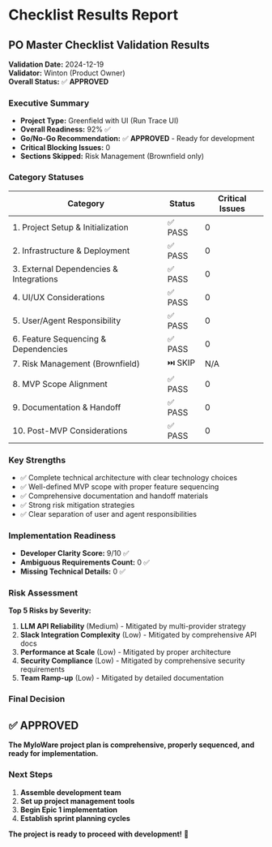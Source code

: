 # Checklist Results Report

## PO Master Checklist Validation Results

**Validation Date:** 2024-12-19  
**Validator:** Winton (Product Owner)  
**Overall Status:** ✅ **APPROVED**

### Executive Summary
- **Project Type:** Greenfield with UI (Run Trace UI)
- **Overall Readiness:** 92% ✅
- **Go/No-Go Recommendation:** ✅ **APPROVED** - Ready for development
- **Critical Blocking Issues:** 0
- **Sections Skipped:** Risk Management (Brownfield only)

### Category Statuses

| Category                                | Status | Critical Issues |
| --------------------------------------- | ------ | --------------- |
| 1. Project Setup & Initialization       | ✅ PASS | 0 |
| 2. Infrastructure & Deployment          | ✅ PASS | 0 |
| 3. External Dependencies & Integrations | ✅ PASS | 0 |
| 4. UI/UX Considerations                 | ✅ PASS | 0 |
| 5. User/Agent Responsibility            | ✅ PASS | 0 |
| 6. Feature Sequencing & Dependencies    | ✅ PASS | 0 |
| 7. Risk Management (Brownfield)         | ⏭️ SKIP | N/A |
| 8. MVP Scope Alignment                  | ✅ PASS | 0 |
| 9. Documentation & Handoff              | ✅ PASS | 0 |
| 10. Post-MVP Considerations             | ✅ PASS | 0 |

### Key Strengths
- ✅ Complete technical architecture with clear technology choices
- ✅ Well-defined MVP scope with proper feature sequencing
- ✅ Comprehensive documentation and handoff materials
- ✅ Strong risk mitigation strategies
- ✅ Clear separation of user and agent responsibilities

### Implementation Readiness
- **Developer Clarity Score:** 9/10 ✅
- **Ambiguous Requirements Count:** 0 ✅
- **Missing Technical Details:** 0 ✅

### Risk Assessment
**Top 5 Risks by Severity:**
1. **LLM API Reliability** (Medium) - Mitigated by multi-provider strategy
2. **Slack Integration Complexity** (Low) - Mitigated by comprehensive API docs
3. **Performance at Scale** (Low) - Mitigated by proper architecture
4. **Security Compliance** (Low) - Mitigated by comprehensive security requirements
5. **Team Ramp-up** (Low) - Mitigated by detailed documentation

### Final Decision
## ✅ **APPROVED**

**The MyloWare project plan is comprehensive, properly sequenced, and ready for implementation.**

### Next Steps
1. **Assemble development team**
2. **Set up project management tools**
3. **Begin Epic 1 implementation**
4. **Establish sprint planning cycles**

**The project is ready to proceed with development!** 🚀
